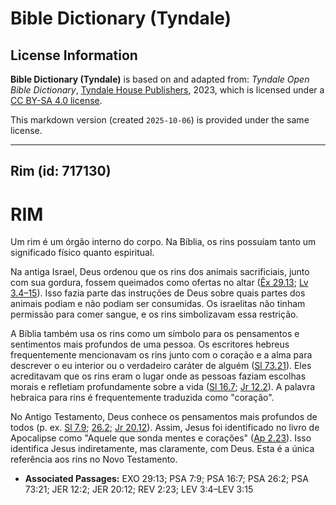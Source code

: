 # Bible Dictionary (Tyndale)

## License Information

**Bible Dictionary (Tyndale)** is based on and adapted from: _Tyndale Open Bible Dictionary_, [Tyndale House Publishers](https://tyndaleopenresources.com/), 2023, which is licensed under a [CC BY-SA 4.0 license](https://creativecommons.org/licenses/by-sa/4.0/legalcode.en).

This markdown version (created `2025-10-06`) is provided under the same license.



--------------------------------

## Rim (id: 717130)

RIM
===

Um rim é um órgão interno do corpo. Na Bíblia, os rins possuíam tanto um significado físico quanto espiritual.

Na antiga Israel, Deus ordenou que os rins dos animais sacrificiais, junto com sua gordura, fossem queimados como ofertas no altar ([Êx 29\.13](https://ref.ly/Exod29:13); [Lv 3\.4–15](https://ref.ly/Lev3:4-Lev3:15)). Isso fazia parte das instruções de Deus sobre quais partes dos animais podiam e não podiam ser consumidas. Os israelitas não tinham permissão para comer sangue, e os rins simbolizavam essa restrição.

A Bíblia também usa os rins como um símbolo para os pensamentos e sentimentos mais profundos de uma pessoa. Os escritores hebreus frequentemente mencionavam os rins junto com o coração e a alma para descrever o eu interior ou o verdadeiro caráter de alguém ([Sl 73\.21](https://ref.ly/Ps73:21)). Eles acreditavam que os rins eram o lugar onde as pessoas faziam escolhas morais e refletiam profundamente sobre a vida ([Sl 16\.7](https://ref.ly/Ps16:7); [Jr 12\.2](https://ref.ly/Jer12:2)). A palavra hebraica para rins é frequentemente traduzida como "coração".

No Antigo Testamento, Deus conhece os pensamentos mais profundos de todos (p. ex. [Sl 7\.9](https://ref.ly/Ps7:9); [26\.2](https://ref.ly/Ps26:2); [Jr 20\.12](https://ref.ly/Jer20:12)). Assim, Jesus foi identificado no livro de Apocalipse como "Aquele que sonda mentes e corações" ([Ap 2\.23](https://ref.ly/Rev2:23)). Isso identifica Jesus indiretamente, mas claramente, com Deus. Esta é a única referência aos rins no Novo Testamento.

* **Associated Passages:** EXO 29:13; PSA 7:9; PSA 16:7; PSA 26:2; PSA 73:21; JER 12:2; JER 20:12; REV 2:23; LEV 3:4–LEV 3:15

